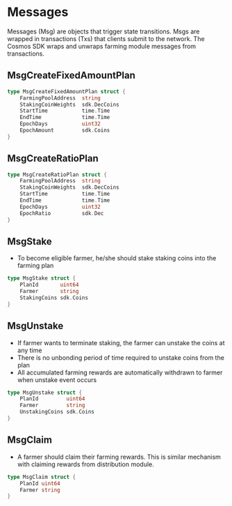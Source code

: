 <!-- order: 4 -->

 # Messages

Messages (Msg) are objects that trigger state transitions. Msgs are wrapped in transactions (Txs) that clients submit to the network. The Cosmos SDK wraps and unwraps farming module messages from transactions.

## **MsgCreateFixedAmountPlan**

```go
type MsgCreateFixedAmountPlan struct {
    FarmingPoolAddress  string
    StakingCoinWeights  sdk.DecCoins
    StartTime           time.Time
    EndTime             time.Time
    EpochDays           uint32
    EpochAmount         sdk.Coins
}
```

## **MsgCreateRatioPlan**

```go
type MsgCreateRatioPlan struct {
    FarmingPoolAddress  string
    StakingCoinWeights  sdk.DecCoins
    StartTime           time.Time
    EndTime             time.Time
    EpochDays           uint32
    EpochRatio          sdk.Dec
}
```

## **MsgStake**

- To become eligible farmer, he/she should stake staking coins into the farming plan

```go
type MsgStake struct {
    PlanId       uint64
    Farmer       string
    StakingCoins sdk.Coins
}
```

## **MsgUnstake**

- If farmer wants to terminate staking, the farmer can unstake the coins at any time
- There is no unbonding period of time required to unstake coins from the plan
- All accumulated farming rewards are automatically withdrawn to farmer when unstake event occurs

```go
type MsgUnstake struct {
    PlanId         uint64
    Farmer         string
    UnstakingCoins sdk.Coins
}

```

## **MsgClaim**

- A farmer should claim their farming rewards. This is similar mechanism with claiming rewards from distribution module.

```go
type MsgClaim struct {
	PlanId uint64
	Farmer string
}
```